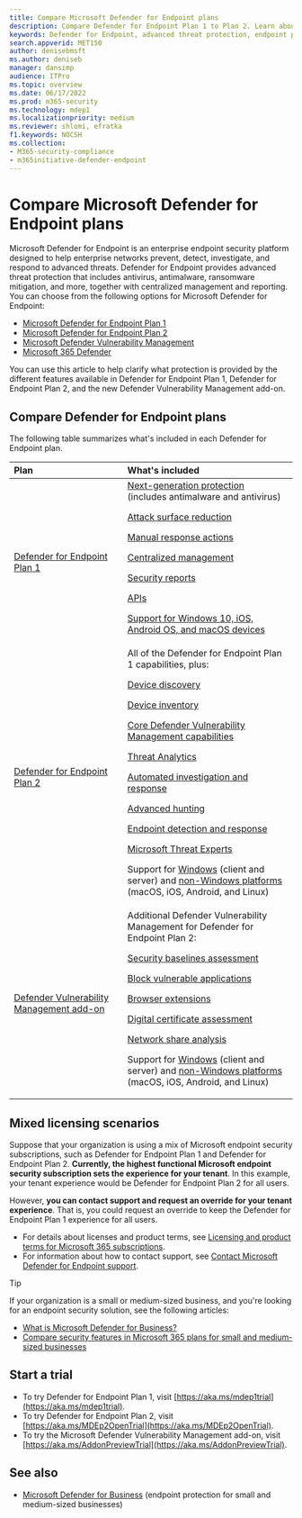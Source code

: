 ```yaml
---
title: Compare Microsoft Defender for Endpoint plans
description: Compare Defender for Endpoint Plan 1 to Plan 2. Learn about the differences between the plans and select the plan that suits your organization's needs.
keywords: Defender for Endpoint, advanced threat protection, endpoint protection
search.appverid: MET150  
author: denisebmsft
ms.author: deniseb
manager: dansimp 
audience: ITPro
ms.topic: overview
ms.date: 06/17/2022
ms.prod: m365-security
ms.technology: mdep1
ms.localizationpriority: medium
ms.reviewer: shlomi, efratka
f1.keywords: NOCSH  
ms.collection: 
- M365-security-compliance
- m365initiative-defender-endpoint
---
```


# Compare Microsoft Defender for Endpoint plans

Microsoft Defender for Endpoint is an enterprise endpoint security platform designed to help enterprise networks prevent, detect, investigate, and respond to advanced threats. Defender for Endpoint provides advanced threat protection that includes antivirus, antimalware, ransomware mitigation, and more, together with centralized management and reporting. You can choose from the following options for Microsoft Defender for Endpoint:

- [Microsoft Defender for Endpoint Plan 1](https://go.microsoft.com/fwlink/p/?linkid=2154037)
- [Microsoft Defender for Endpoint Plan 2](https://go.microsoft.com/fwlink/p/?linkid=2154037)
- [Microsoft Defender Vulnerability Management](../defender-vulnerability-management/index.yml)
- [Microsoft 365 Defender](https://go.microsoft.com/fwlink/?linkid=2118804)

You can use this article to help clarify what protection is provided by the different features available in Defender for Endpoint Plan 1, Defender for Endpoint Plan 2, and the new Defender Vulnerability Management add-on.

## Compare Defender for Endpoint plans

The following table summarizes what's included in each Defender for Endpoint plan.

| Plan | What's included |
|:---|:---|
| [Defender for Endpoint Plan 1](defender-endpoint-plan-1.md) | [Next-generation protection](defender-endpoint-plan-1.md#next-generation-protection) <br/>(includes antimalware and antivirus) <p> [Attack surface reduction](defender-endpoint-plan-1.md#attack-surface-reduction) <p> [Manual response actions](defender-endpoint-plan-1.md#manual-response-actions) <p> [Centralized management](defender-endpoint-plan-1.md#centralized-management) <p>[Security reports](defender-endpoint-plan-1.md#reporting) <p>[APIs](defender-endpoint-plan-1.md#apis) <p> [Support for Windows 10, iOS, Android OS, and macOS devices](defender-endpoint-plan-1.md#cross-platform-support)|
| [Defender for Endpoint Plan 2](microsoft-defender-endpoint.md) | All of the Defender for Endpoint Plan 1 capabilities, plus: <p> <p> [Device discovery](device-discovery.md) <p> [Device inventory](machines-view-overview.md) <p> [Core Defender Vulnerability Management capabilities](../defender-vulnerability-management/defender-vulnerability-management-capabilities.md) <p> [Threat Analytics](threat-analytics.md) <p> [Automated investigation and response](automated-investigations.md) <p> [Advanced hunting](advanced-hunting-overview.md) <p> [Endpoint detection and response](overview-endpoint-detection-response.md) <p> [Microsoft Threat Experts](microsoft-threat-experts.md) <p>Support for [Windows](configure-endpoints.md) (client and server) and [non-Windows platforms](configure-endpoints-non-windows.md)<br/> (macOS, iOS, Android, and Linux) |
| [Defender Vulnerability Management add-on](../defender-vulnerability-management/defender-vulnerability-management-capabilities.md) | Additional Defender Vulnerability Management for Defender for Endpoint Plan 2: <p><p> [Security baselines assessment](../defender-vulnerability-management/tvm-security-baselines.md) <p> [Block vulnerable applications](../defender-vulnerability-management/tvm-block-vuln-apps.md) <p> [Browser extensions](../defender-vulnerability-management/tvm-browser-extensions.md) <p> [Digital certificate assessment](../defender-vulnerability-management/tvm-certificate-inventory.md) <p> [Network share analysis](../defender-vulnerability-management/tvm-network-share-assessment.md) <p> Support for [Windows](configure-endpoints.md) (client and server) and [non-Windows platforms](configure-endpoints-non-windows.md)<br/> (macOS, iOS, Android, and Linux) |

## Mixed licensing scenarios

Suppose that your organization is using a mix of Microsoft endpoint security subscriptions, such as Defender for Endpoint Plan 1 and Defender for Endpoint Plan 2. **Currently, the highest functional Microsoft endpoint security subscription sets the experience for your tenant**. In this example, your tenant experience would be Defender for Endpoint Plan 2 for all users.

However, **you can contact support and request an override for your tenant experience**. That is, you could request an override to keep the Defender for Endpoint Plan 1 experience for all users. 

- For details about licenses and product terms, see [Licensing and product terms for Microsoft 365 subscriptions](https://www.microsoft.com/licensing/terms/productoffering/Microsoft365/MCA).
- For information about how to contact support, see [Contact Microsoft Defender for Endpoint support](contact-support.md).

> [!TIP]
> If your organization is a small or medium-sized business, and you're looking for an endpoint security solution, see the following articles:
> - [What is Microsoft Defender for Business?](../defender-business/mdb-overview.md)
> - [Compare security features in Microsoft 365 plans for small and medium-sized businesses](../defender-business/compare-mdb-m365-plans.md)

## Start a trial

- To try Defender for Endpoint Plan 1, visit [https://aka.ms/mdep1trial](https://aka.ms/mdep1trial).
- To try Defender for Endpoint Plan 2, visit [https://aka.ms/MDEp2OpenTrial](https://aka.ms/MDEp2OpenTrial).
- To try the Microsoft Defender Vulnerability Management add-on, visit [https://aka.ms/AddonPreviewTrial](https://aka.ms/AddonPreviewTrial). 

## See also

- [Microsoft Defender for Business](../defender-business/mdb-overview.md) (endpoint protection for small and medium-sized businesses)